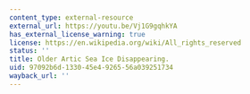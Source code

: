 ```yaml
---
content_type: external-resource
external_url: https://youtu.be/Vj1G9gqhkYA
has_external_license_warning: true
license: https://en.wikipedia.org/wiki/All_rights_reserved
status: ''
title: Older Artic Sea Ice Disappearing.
uid: 97092b6d-1330-45e4-9265-56a039251734
wayback_url: ''
---
```

